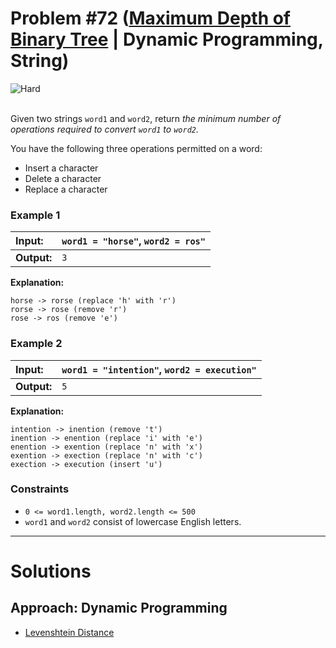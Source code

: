# Problem #72 ([Maximum Depth of Binary Tree](https://leetcode.com/problems/edit-distance/) | Dynamic Programming, String)

<img src="https://img.shields.io/badge/-Hard-FF4040?style=for-the-badge&logo=LeetCode&logoColor=black" alt="Hard"/>
<br>
<br>

Given two strings `word1` and `word2`, return _the minimum number of operations required to convert `word1` to `word2`._

You have the following three operations permitted on a word:

- Insert a character
- Delete a character
- Replace a character

### Example 1

| **Input:**  | `word1 = "horse"`, `word2 = ros"` |
| :---------- | :-------------------------------- |
| **Output:** | `3`                               |

**Explanation:**

```
horse -> rorse (replace 'h' with 'r')
rorse -> rose (remove 'r')
rose -> ros (remove 'e')
```

### Example 2

| **Input:**  | `word1 = "intention"`, `word2 = execution"` |
| :---------- | :------------------------------------------ |
| **Output:** | `5`                                         |

**Explanation:**

```
intention -> inention (remove 't')
inention -> enention (replace 'i' with 'e')
enention -> exention (replace 'n' with 'x')
exention -> exection (replace 'n' with 'c')
exection -> execution (insert 'u')
```

### Constraints

- `0 <= word1.length, word2.length <= 500`
- `word1` and `word2` consist of lowercase English letters.

---

# Solutions

## Approach: Dynamic Programming

- [Levenshtein Distance]('./README.md')
